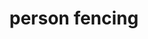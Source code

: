 ---
layout: smileys&emotion
title: person fencing
emoji: person_fencing
permalink: 🤺.html
image: assets/img/3moji/person_fencing.png
---